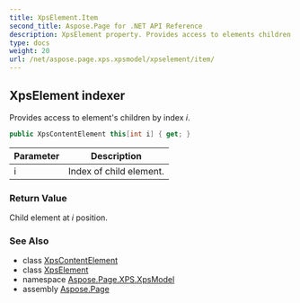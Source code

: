 ```yaml
---
title: XpsElement.Item
second_title: Aspose.Page for .NET API Reference
description: XpsElement property. Provides access to elements children by index i
type: docs
weight: 20
url: /net/aspose.page.xps.xpsmodel/xpselement/item/
---
```

## XpsElement indexer

Provides access to element's children by index *i*.

```csharp
public XpsContentElement this[int i] { get; }
```

| Parameter | Description |
| --- | --- |
| i | Index of child element. |

### Return Value

Child element at *i* position.

### See Also

* class [XpsContentElement](../../xpscontentelement/)
* class [XpsElement](../)
* namespace [Aspose.Page.XPS.XpsModel](../../xpselement/)
* assembly [Aspose.Page](../../../)


